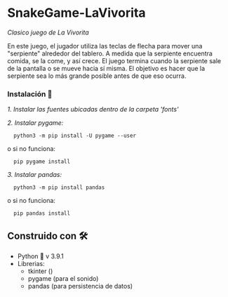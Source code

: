# SnakeGame-LaVivorita
_Clasico juego de La Vivorita_

En este juego, el jugador utiliza las teclas de flecha para mover una "serpiente" alrededor del tablero. A medida que la serpiente encuentra comida, se la come, y así crece. El juego termina cuando la serpiente sale de la pantalla o se mueve hacia sí misma. El objetivo es hacer que la serpiente sea lo más grande posible antes de que eso ocurra.

### Instalación 🔧

_1. Instalar las fuentes ubicadas dentro de la carpeta 'fonts'_

_2. Instalar pygame:_

      python3 -m pip install -U pygame --user
      
o si no funciona:

      pip pygame install
      
_3. Instalar pandas:_

      python3 -m pip install pandas
 
 o si no funciona:

      pip pandas install
      

## Construido con 🛠️

* Python 🐍 v 3.9.1
* Librerias:
  * tkinter ()
  * pygame (para el sonido)
  * pandas (para persistencia de datos)

